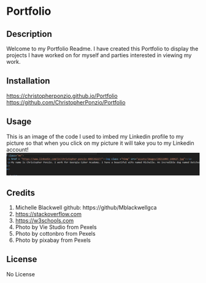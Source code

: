 # Portfolio

## Description
Welcome to my Portfolio Readme. I have created this Portfolio to display the projects I have worked on for myself and parties interested in viewing my work. 

## Installation
https://christopherponzio.github.io/Portfolio
https://github.com/ChristopherPonzio/Portfolio

## Usage
This is an image of the code I used to imbed my Linkedin profile to my picture so that when you click on my picture it will take you to my Linkedin account!
![Linkedin Code embedded into image](./assets/images/LinkedInLinkIMG.png)

## Credits
1. Michelle Blackwell github: https://github/Mblackwellgca
2. https://stackoverflow.com
3. https://w3schools.com
4. Photo by Vie Studio from Pexels
5. Photo by cottonbro from Pexels
6. Photo by pixabay from Pexels

## License
No License
